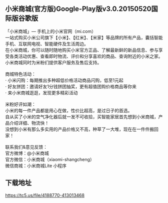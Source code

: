 ## 小米商城(官方版)Google-Play版v3.0.20150520国际版谷歌版
「小米商城」— 手机上的小米官网（mi.com） <br>一站式购买小米公司旗下【小米】、【红米】、【米家】等品牌的所有产品，囊括智能手机、互联网电视、智能硬件及生活周边。 <br>在小米商城，你可以随时随地购买小米官方正品、了解最新鲜的新品信息、参与享受各类活动优惠、查看即时物流、评价和分享喜欢的商品、查询附近的小米之家。小米商城同时为米粉们提供客户服务及售后支持。 <br> <br>商城特色活动： <br>· 小米闪购：每期推出多种超低价格活动商品闪购，低至1元起 <br>· 好友拼团：邀请好友1分钱拼团抽奖，更有超值团购价格商品等你来 <br>· 来小米商城逛逛，发现更多精彩活动 <br> <br>米粉好评如潮： <br>小米的每一件产品都是用心在做，性价比超高，是过日子的首选。 <br>自从买了小米的空气净化器后就一发不可收拾，买智能家居首先想到小米商城，产品介绍详细、物流快！ <br>没想到小米有那么多实用的产品价格又不高，种草了一大堆，现在在一件件搬回家！ <br> <br>联系我们&amp;意见反馈： <br>官方微博：@小米商城 <br>官方微信：小米商城（xiaomi-shangcheng）​ <br>微信商城：小米商城Lite 小程序​
## 下载地址
https://tc5.us/file/4188770-413013468